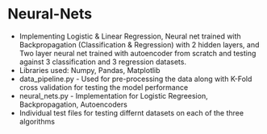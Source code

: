 # Neural-Nets
* Implementing Logistic & Linear Regression, Neural net trained with Backpropagation (Classification & Regression) with 2 hidden layers, and Two layer neural net trained with autoencoder from scratch and testing against 3 classification and 3 regression datasets.
* Libraries used: Numpy, Pandas, Matplotlib
* data_pipeline.py - Used for pre-processing the data along with K-Fold cross validation for testing the model performance
* neural_nets.py - Implementation for Logistic Regreesion, Backpropagation, Autoencoders
* Individual test files for testing differnt datasets on each of the three algorithms
